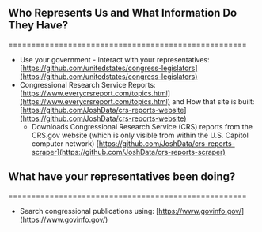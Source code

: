 ## Who Represents Us and What Information Do They Have?
====================================================

* Use your government - interact with your representatives: [https://github.com/unitedstates/congress-legislators](https://github.com/unitedstates/congress-legislators)  
* Congressional Research Service Reports: [https://www.everycrsreport.com/topics.html](https://www.everycrsreport.com/topics.html) and How that site is built: [https://github.com/JoshData/crs-reports-website](https://github.com/JoshData/crs-reports-website)  
    * Downloads Congressional Research Service (CRS) reports from the CRS.gov website (which is only visible from within the U.S. Capitol computer network) [https://github.com/JoshData/crs-reports-scraper](https://github.com/JoshData/crs-reports-scraper)  


## What have your representatives been doing?
====================================================
* Search congressional publications using: [https://www.govinfo.gov/](https://www.govinfo.gov/)  

